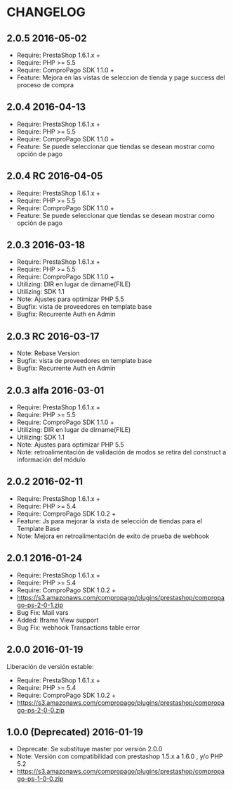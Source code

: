 # CHANGELOG

## 2.0.5 2016-05-02
* Require: PrestaShop 1.6.1.x +
* Require: PHP >= 5.5
* Require: ComproPago SDK 1.1.0 +
* Feature: Mejora en las vistas de seleccion de tienda y page success del proceso de compra 

## 2.0.4 2016-04-13
* Require: PrestaShop 1.6.1.x +
* Require: PHP >= 5.5
* Require: ComproPago SDK 1.1.0 +
* Feature: Se puede seleccionar que tiendas se desean mostrar como opción de pago 

## 2.0.4 RC 2016-04-05
* Require: PrestaShop 1.6.1.x +
* Require: PHP >= 5.5
* Require: ComproPago SDK 1.1.0 +
* Feature: Se puede seleccionar que tiendas se desean mostrar como opción de pago 

## 2.0.3 2016-03-18
* Require: PrestaShop 1.6.1.x +
* Require: PHP >= 5.5
* Require: ComproPago SDK 1.1.0 +
* Utilizing: DIR en lugar de dirname(FILE)
* Utilizing: SDK 1.1
* Note: Ajustes para optimizar PHP 5.5
* Bugfix: vista de proveedores en template base
* Bugfix: Recurrente Auth en Admin

## 2.0.3 RC 2016-03-17
* Note: Rebase Version
* Bugfix: vista de proveedores en template base
* Bugfix: Recurrente Auth en Admin

## 2.0.3 alfa 2016-03-01
* Require: PrestaShop 1.6.1.x +
* Require: PHP >= 5.5
* Require: ComproPago SDK 1.1.0 +
* Utilizing: DIR en lugar de dirname(FILE)
* Utilizing: SDK 1.1
* Note: Ajustes para optimizar PHP 5.5
* Note: retroalimentación de validación de modos se retira del construct a información del módulo


## 2.0.2 2016-02-11
* Require: PrestaShop 1.6.1.x +
* Require: PHP >= 5.4
* Require: ComproPago SDK 1.0.2 +
* Feature: Js para mejorar la vista de selección de tiendas para el Template Base
* Note: Mejora en retroalimentación de exito de prueba de webhook


## 2.0.1 2016-01-24
* Require: PrestaShop 1.6.1.x +
* Require: PHP >= 5.4
* Require: ComproPago SDK 1.0.2 +
* https://s3.amazonaws.com/compropago/plugins/prestashop/compropago-ps-2-0-1.zip
* Bug Fix: Mail vars
* Added: Iframe View support
* Bug Fix: webhook Transactions table error 

## 2.0.0 2016-01-19
Liberación de versión estable:
* Require: PrestaShop 1.6.1.x +
* Require: PHP >= 5.4
* Require: ComproPago SDK 1.0.2 +
* https://s3.amazonaws.com/compropago/plugins/prestashop/compropago-ps-2-0-0.zip

## 1.0.0 (Deprecated) 2016-01-19
* Deprecate: Se substituye master por versión 2.0.0
* Note: Versión con compatibilidad con prestashop 1.5.x a 1.6.0 , y/o PHP 5.2
* https://s3.amazonaws.com/compropago/plugins/prestashop/compropago-ps-1-0-0.zip 

